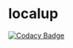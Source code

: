 # localup
[![Codacy Badge](https://api.codacy.com/project/badge/Grade/8f537f10a2fa4544ab5c119f90fc114c)](https://app.codacy.com/manual/agrawalchirag035/localup?utm_source=github.com&utm_medium=referral&utm_content=chiragbansal-45/localup&utm_campaign=Badge_Grade_Dashboard)